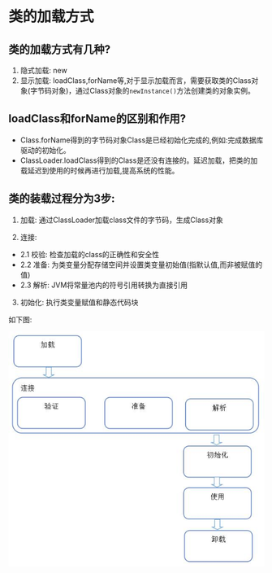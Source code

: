 # 类的加载方式

## 类的加载方式有几种?
1. 隐式加载: new
2. 显示加载: loadClass,forName等,对于显示加载而言，需要获取类的Class对象(字节码对象)，通过Class对象的`newInstance()`方法创建类的对象实例。


## loadClass和forName的区别和作用?
- Class.forName得到的字节码对象Class是已经初始化完成的,例如:完成数据库驱动的初始化。
- ClassLoader.loadClass得到的Class是还没有连接的。延迟加载，把类的加载延迟到使用的时候再进行加载,提高系统的性能。


## 类的装载过程分为3步:
1. 加载: 通过ClassLoader加载class文件的字节码，生成Class<T>对象

2. 连接:
  - 2.1 校验: 检查加载的class的正确性和安全性
  - 2.2 准备: 为类变量分配存储空间并设置类变量初始值(指默认值,而非被赋值的值)
  - 2.3 解析: JVM将常量池内的符号引用转换为直接引用

3. 初始化: 执行类变量赋值和静态代码块


如下图:

![2](./images/2.jpg)

